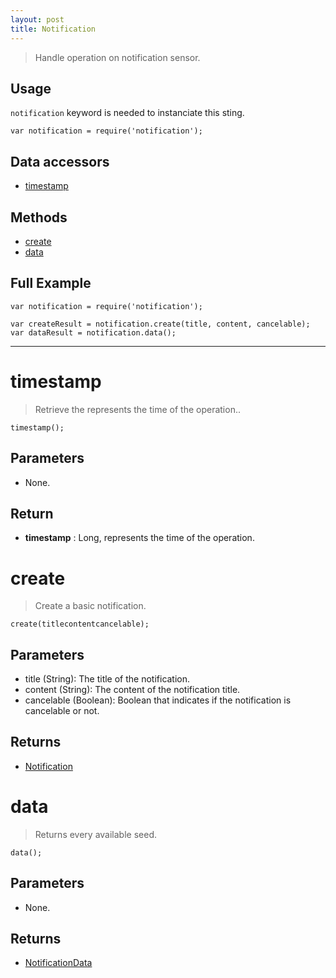 ```yaml
---
layout: post
title: Notification
---
```


> Handle operation on notification sensor.

Usage
-----

`notification` keyword is needed to instanciate this sting.

    var notification = require('notification');


Data accessors
--------------

- [timestamp](#timestamp)

Methods
-------

- [create](#create)
- [data](#data)

Full Example
------------

    var notification = require('notification');

    var createResult = notification.create(title, content, cancelable);
    var dataResult = notification.data();




---


timestamp
=========

> Retrieve the represents the time of the operation..

    timestamp();

Parameters
----------

- None.

Return
------

- __timestamp__ : Long, represents the time of the operation.




create
======

> Create a basic notification.

    create(titlecontentcancelable);

Parameters
----------

- title (String): The title of the notification.
- content (String): The content of the notification title.
- cancelable (Boolean): Boolean that indicates if the notification is cancelable or not.
 
Returns
-------
- [Notification](/jsdoc/1.11.0/sdk/Notification.html)

data
====

> Returns every available seed.

    data();

Parameters
----------

- None.
 
Returns
-------
- [NotificationData](notificationData.html)
 
